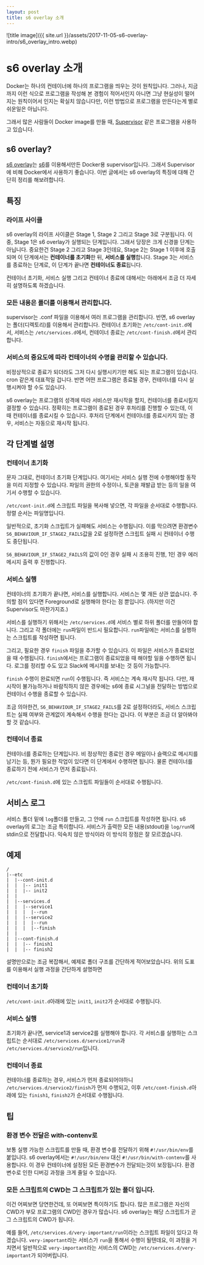 ```yaml
---
layout: post
title: s6 overlay 소개
---
```

![title image]({{ site.url }}/assets/2017-11-05-s6-overlay-intro/s6_overlay_intro.webp)

# s6 overlay 소개
Docker는 하나의 컨테이너에 하나의 프로그램을 띄우는 것이 원칙입니다. 그러나, 지금까지 이런 식으로 프로그램을 작성해 본 경험이 적어서인지 아니면 그냥 현실성이 떨어지는 원칙이어서 인지는 확실치 않습니다만, 이런 방법으로 프로그램을 만든다는게 별로 쉬운일은 아닙니다.

그래서 많은 사람들이 Docker image를 만들 때, [Supervisor](http://supervisord.org) 같은 프로그램을 사용하고 있습니다.

## s6 overlay?
[s6 overlay](https://github.com/just-containers/s6-overlay)는 [s6](http://skarnet.org/software/s6/)를 이용해서만든 Docker용 supervisor입니다. 그래서 Supervisor에 비해 Docker에서 사용하기 좋습니다. 이번 글에서는 s6 overlay의 특징에 대해 간단히 정리를 해보려합니다.

## 특징
### 라이프 사이클
s6 overlay의 라이프 사이클은 Stage 1, Stage 2 그리고 Stage 3로 구분됩니다. 이 중, Stage 1은 s6 overlay가 실행되는 단계입니다. 그래서 당장은 크게 신경쓸 단계는 아닙니다. 중요한건 Stage 2 그리고 Stage 3인데요, Stage 2는 Stage 1 이후에 호출되며 이 단계에서는 **컨테이너를 초기화**한 뒤, **서비스를 실행**합니다. Stage 3는 서비스를 종료하는 단계로, 이 단계가 끝나면 **컨테이너도 종료**됩니다.

컨테이너 초기화, 서비스 실행 그리고 컨테이너 종료에 대해서는 아래에서 조금 더 자세히 설명하도록 하겠습니다.

### 모든 내용은 폴더를 이용해서 관리합니다.
supervisor는 .conf 파일을 이용해서 여러 프로그램을 관리합니다. 반면, s6 overlay는 폴더(디렉토리)를 이용해서 관리합니다. 컨테이너 초기화는 `/etc/cont-init.d`에서, 서비스는 `/etc/services.d`에서, 컨테이너 종료는 `/etc/cont-finish.d`에서 관리합니다.

### 서비스의 중요도에 따라 컨테이너의 수명을 관리할 수 있습니다.
비정상적으로 종료가 되더라도 그저 다시 실행시키기만 해도 되는 프로그램이 있습니다. cron 같은게 대표적일 겁니다. 반면 어떤 프로그램은 종료될 경우, 컨테이너를 다시 실행시켜야 할 수도 있습니다.

s6 overlay는 프로그램의 성격에 따라 서비스만 재시작을 할지, 컨테이너를 종료시킬지 결정할 수 있습니다. 정확히는 프로그램이 종료된 경우 후처리를 진행할 수 있는데, 이 때 컨테이너를 종료시킬 수 있습니다. 후처리 단계에서 컨테이너를 종료시키지 않는 경우, 서비스는 자동으로 재시작 됩니다.

## 각 단계별 설명
### 컨테이너 초기화
문자 그대로, 컨테이너 초기화 단계입니다. 여기서는 서비스 실행 전에 수행해야할 동작을 미리 지정할 수 있습니다. 파일의 권한의 수정이나, 토큰을 재발급 받는 등의 일을 여기서 수행할 수 있습니다.

`/etc/cont-init.d`에 스크립트 파일을 복사해 넣으면, 각 파일을 순서대로 수행합니다. 정렬 순서는 파일명입니다.

일반적으로, 초기화 스크립트가 실패해도 서비스는 수행됩니다. 이를 막으려면 환경변수 `S6_BEHAVIOUR_IF_STAGE2_FAILS`값을 2로 설정하면 스크립트 실패 시 컨테이너 수행도 중단됩니다.

`S6_BEHAVIOUR_IF_STAGE2_FAILS`의 값이 0인 경우 실패 시 조용히 진행, 1인 경우 에러 메시지 출력 후 진행합니다.

### 서비스 실행
컨테이너의 초기화가 끝나면, 서비스를 실행합니다. 서비스는 몇 개든 상관 없습니다. 주의할 점이 있다면 Foreground로 실행해야 한다는 점 뿐입니다. (하지만 이건 Supervisor도 마찬가지죠.)

서비스를 실행하기 위해서는 `/etc/services.d`에 서비스 별로 하위 폴더를 만들어야 합니다. 그리고 각 폴더에는 `run`파일이 반드시 필요합니다. `run`파일에는 서비스를 실행하는 스크립트를 작성하면 됩니다.

그리고, 필요한 경우  `finish` 파일을 추가할 수 있습니다. 이 파일은 서비스가 종료되었을 때 수행됩니다. `finish`에서는 프로그램이 종료되었을 때 해야할 일을 수행하면 됩니다. 로그를 정리할 수도 있고 Slack에 메시지를 보내는 것 등이 가능합니다.

`finish` 수행이 완료되면 `run`이 수행됩니다. 즉 서비스는 계속 재시작 됩니다. 다만, 재시작이 불가능하거나 바람직하지 않은 경우에는 s6에 종료 시그널을 전달하는 방법으로 컨테이너 수행을 종료할 수 있습니다.

조금 의아한건, `S6_BEHAVIOUR_IF_STAGE2_FAILS`를 2로 설정하더라도,  서비스 스크립트는 실패 여부와 관계없이 계속해서 수행을 한다는 겁니다. 이 부분은 조금 더 알아봐야할 것 같습니다.

### 컨테이너 종료
컨테이너를 종료하는 단계입니다. 비 정상적인 종료인 경우 메일이나 슬랙으로 메시지를 남기는 등, 뭔가 필요한 작업이 있다면 이 단계에서 수행하면 됩니다. 물론 컨테이너를 종료하기 전에 서비스가 먼저 종료됩니다.

`/etc/cont-finish.d`에 있는 스크립트 파일들이 순서대로 수행됩니다.

## 서비스 로그
서비스 폴더 밑에 `log`폴더를 만들고, 그 안에 `run` 스크립트를 작성하면 됩니다. s6 overlay의 로그는 조금 특이합니다. 서비스가 출력한 모든 내용(stdout)을 `log/run`에 stdin으로 전달합니다. 익숙치 않은 방식이라 이 방식의 장점은 잘 모르겠습니다.

## 예제
```
/
|--etc
|  |--cont-init.d
|  |  |-- init1
|  |  |-- init2
|  |
|  |--services.d
|  |  |--service1
|  |  |  |--run
|  |  |--service2
|  |  |  |--run
|  |  |  |--finish
|  |
|  |--cont-finish.d
|  |  |-- finish1
|  |  |-- finish2
```

설명만으로는 조금 복잡해서, 예제로 폴더 구조를 간단하게 적어보았습니다. 위의 도표를 이용해서 실행 과정을 간단하게 설명하면

### 컨테이너 초기화
`/etc/cont-init.d`아래에 있는 `init1`, `init2`가 순서대로 수행됩니다.

### 서비스 실행
초기화가 끝나면, service1과 service2를 실행해야 합니다. 각 서비스를 실행하는 스크립트는 순서대로 `/etc/services.d/service1/run`과 `/etc/services.d/service2/run`입니다.

### 컨테이너 종료
컨테이너를 종료하는 경우, 서비스가 먼저 종료되어야하니 `/etc/services.d/service2/finish`가 먼저 수행되고, 이후 `/etc/cont-finish.d`아래에 있는 `finish1`, `finish2`가 순서대로 수행됩니다.

## 팁
### 환경 변수 전달은 with-contenv로
보통 실행 가능한 스크립트를 만들 때, 환경 변수를 전달하기 위해 `#!/usr/bin/env`를 붙입니다. s6 overlay에서는 `#!/usr/bin/env` 대신 `#!/usr/bin/with-contenv`를 사용합니다. 이 경우 컨테이너에 설정된 모든 환경변수가 전달되는것이 보장됩니다. 환경 변수로 인한 디버깅 과정을 크게 줄일 수 있습니다.
 
### 모든 스크립트의 CWD는 그 스크립트가 있는 폴더 입니다.
이건 어찌보면 당연한건데, 또 어찌보면 특이하기도 합니다. 많은 프로그램은 자신의 CWD가 부모 프로그램의 CWD인 경우가 많습니다. s6 overlay는 해당 스크립트가 곧 그 스크립트의 CWD가 됩니다.

예를 들어, `/etc/services.d/very-important/run`이라는 스크립트 파일이 있다고 하겠습니다.  `very-important`라는 서비스가 `run`을 통해서 수행이 될텐데요, 이 과정을 거치면서 일반적으로 `very-important`라는 서비스의 CWD는 `/etc/services.d/very-important`가 되어버립니다.
